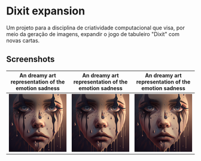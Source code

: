 
# Dixit expansion

Um projeto para a disciplina de criatividade computacional que visa, por meio da geração de imagens, expandir o jogo de tabuleiro "Dixit" com novas cartas.


## Screenshots

An dreamy art representation of the emotion sadness             |  An dreamy art representation of the emotion sadness             |  An dreamy art representation of the emotion sadness 
:-------------------------:|:-------------------------:|:-------------------------:
![](/images/an_dreamy_art_representation_of_the_emotion_sadness_with_3ed4eece-4f7b-427b-9b19-051020bc43ba.png)  |  ![](/images/an_dreamy_art_representation_of_the_emotion_sadness_with_3ed4eece-4f7b-427b-9b19-051020bc43ba.png)  |  ![](/images/an_dreamy_art_representation_of_the_emotion_sadness_with_3ed4eece-4f7b-427b-9b19-051020bc43ba.png)
